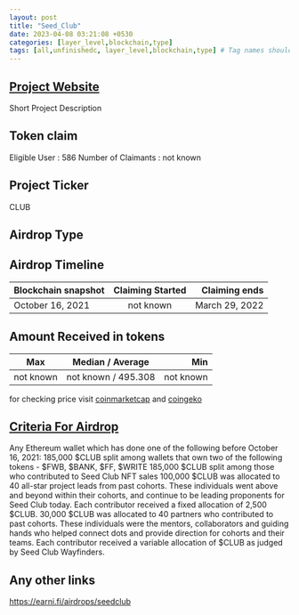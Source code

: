 ```yaml
---
layout: post
title: "Seed_Club"
date: 2023-04-08 03:21:08 +0530
categories: [layer_level,blockchain,type]
tags: [all,unfinishedc, layer_level,blockchain,type] # Tag names should always be lowercase
---
```


## [Project Website](https://www.seedclub.xyz/)

 Short Project Description

## Token claim

Eligible User : 586
Number of Claimants : not known

## Project Ticker

CLUB

## Airdrop Type

## Airdrop Timeline

| Blockchain snapshot     | Claiming Started           | Claiming ends    |
| ----------------------- |:--------------------------:| ----------------:|
|      October 16, 2021   |        not known           |  March 29, 2022  |

## Amount Received in tokens  

| Max        |    Median / Average  |       Min    |
| ---------- |:--------------------:| ------------:|
| not known  |  not known / 495.308 |  not known   |

for checking price visit [coinmarketcap](https://coinmarketcap.com/currencies/) and [coingeko](https://www.coingecko.com/en/coins/)

## [Criteria For Airdrop](link)

Any Ethereum wallet which has done one of the following before October 16, 2021:
185,000 $CLUB split among wallets that own two of the following tokens - $FWB, $BANK, $FF, $WRITE
185,000 $CLUB split among those who contributed to Seed Club NFT sales
100,000 $CLUB was allocated to 40 all-star project leads from past cohorts. These individuals went above and beyond within their cohorts, and continue to be leading proponents for Seed Club today. Each contributor received a fixed allocation of 2,500 $CLUB.
30,000 $CLUB was allocated to 40 partners who contributed to past cohorts. These individuals were the mentors, collaborators and guiding hands who helped connect dots and provide direction for cohorts and their teams. Each contributor received a variable allocation of $CLUB as judged by Seed Club Wayfinders.

## Any other links

<https://earni.fi/airdrops/seedclub>
